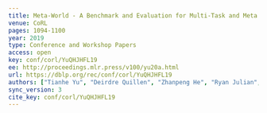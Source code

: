 ```yaml
---
title: Meta-World - A Benchmark and Evaluation for Multi-Task and Meta Reinforcement Learning.
venue: CoRL
pages: 1094-1100
year: 2019
type: Conference and Workshop Papers
access: open
key: conf/corl/YuQHJHFL19
ee: http://proceedings.mlr.press/v100/yu20a.html
url: https://dblp.org/rec/conf/corl/YuQHJHFL19
authors: ["Tianhe Yu", "Deirdre Quillen", "Zhanpeng He", "Ryan Julian", "Karol Hausman", "Chelsea Finn", "Sergey Levine"]
sync_version: 3
cite_key: conf/corl/YuQHJHFL19
---
```

